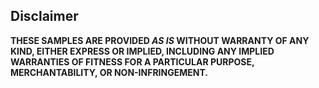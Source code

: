 ## Disclaimer

**THESE SAMPLES ARE PROVIDED *AS IS* WITHOUT WARRANTY OF ANY KIND, EITHER EXPRESS OR IMPLIED, INCLUDING ANY IMPLIED WARRANTIES OF FITNESS FOR A PARTICULAR PURPOSE, MERCHANTABILITY, OR NON-INFRINGEMENT.**

<i class="disclaimer-spacer" />